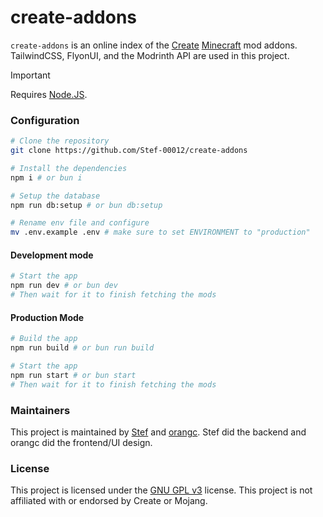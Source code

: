 # create-addons
`create-addons` is an online index of the [Create](https://modrinth.com/mod/create) [Minecraft](https://minecraft.net) mod addons. TailwindCSS, FlyonUI, and the Modrinth API are used in this project.

> [!IMPORTANT]
> Requires [Node.JS](https://nodejs.org/en/download).

### Configuration
```sh
# Clone the repository
git clone https://github.com/Stef-00012/create-addons

# Install the dependencies
npm i # or bun i

# Setup the database
npm run db:setup # or bun db:setup

# Rename env file and configure
mv .env.example .env # make sure to set ENVIRONMENT to "production"
```

#### Development mode
```sh
# Start the app
npm run dev # or bun dev
# Then wait for it to finish fetching the mods
```

#### Production Mode
```sh
# Build the app
npm run build # or bun run build

# Start the app
npm run start # or bun start
# Then wait for it to finish fetching the mods
```

### Maintainers
This project is maintained by [Stef](https://github.com/Stef-00012) and [orangc](https://orangc.net). Stef did the backend and orangc did the frontend/UI design.

### License
This project is licensed under the [GNU GPL v3](./LICENSE) license. This project is not affiliated with or endorsed by Create or Mojang.